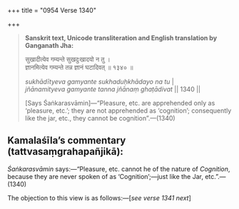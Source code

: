 +++
title = "0954 Verse 1340"

+++
> **Sanskrit text, Unicode transliteration and English translation by Ganganath Jha:** 
>
> सुखादीत्येव गम्यन्ते सुखदुःखादयो न तु ।  
> ज्ञानमित्येव गम्यन्ते तन्न ज्ञानं घटादिवत् ॥ १३४० ॥ 
>
> *sukhādītyeva gamyante sukhaduḥkhādayo na tu* \|  
> *jñānamityeva gamyante tanna jñānaṃ ghaṭādivat* \|\| 1340 \|\| 
>
> [Says Śaṅkarasvāmin]—“Pleasure, etc. are apprehended only as ‘pleasure, etc.’; they are not apprehended as ‘cognition’; consequently like the jar, etc., they cannot be cognition”.—(1340)



## Kamalaśīla’s commentary (tattvasaṃgrahapañjikā):

*Śaṅkarasvāmin* says:—“Pleasure, etc. cannot he of the nature of *Cognition*, because they are never spoken of as ‘Cognition’;—just like the Jar, etc.”.—(1340)

The objection to this view is as follows:—[*see verse 1341 next*]


